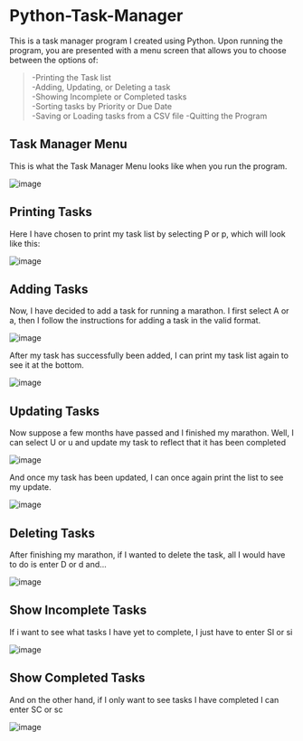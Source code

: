 # Python-Task-Manager

This is a task manager program I created using Python. Upon running the program, you are presented with a menu screen that allows you to choose between the options of:  
>-Printing the Task list   
>-Adding, Updating, or Deleting a task  
>-Showing Incomplete or Completed tasks  
>-Sorting tasks by Priority or Due Date  
>-Saving or Loading tasks from a CSV file
>-Quitting the Program
  
  
## Task Manager Menu
    
  
This is what the Task Manager Menu looks like when you run the program.
    
  
![image](https://github.com/AryanShukla52/Python-Task-Manager/assets/102696882/6564370e-9437-44c2-8a03-c292d76bd8d3)
  
  
## Printing Tasks
  
  
Here I have chosen to print my task list by selecting P or p, which will look like this:
  
  
![image](https://github.com/AryanShukla52/Python-Task-Manager/assets/102696882/7ba20f53-4f0d-477a-966b-725241269acc)
  
  
## Adding Tasks
  
  
Now, I have decided to add a task for running a marathon. I first select A or a, then I follow the instructions for adding a task in the valid format.


![image](https://github.com/AryanShukla52/Python-Task-Manager/assets/102696882/1fae81aa-e2bf-4968-b42c-1c7a88a4ef15)
  
  
After my task has successfully been added, I can print my task list again to see it at the bottom.
  
  
![image](https://github.com/AryanShukla52/Python-Task-Manager/assets/102696882/ce9c43d1-3c7d-4f19-83b5-5527760c89c7)


## Updating Tasks

  
Now suppose a few months have passed and I finished my marathon. Well, I can select U or u and update my task to reflect that it has been completed


![image](https://github.com/AryanShukla52/Python-Task-Manager/assets/102696882/d14df1d8-5d88-4fcd-8c1a-441d07615173)


And once my task has been updated, I can once again print the list to see my update.


![image](https://github.com/AryanShukla52/Python-Task-Manager/assets/102696882/2c560cb7-612c-4e1c-b581-faabbf0b619f)

## Deleting Tasks

After finishing my marathon, if I wanted to delete the task, all I would have to do is enter D or d and...

![image](https://github.com/AryanShukla52/Python-Task-Manager/assets/102696882/61e0ac8c-29a7-47a0-9068-a79e38e4a3c4)

## Show Incomplete Tasks

If i want to see what tasks I have yet to complete, I just have to enter SI or si

![image](https://github.com/AryanShukla52/Python-Task-Manager/assets/102696882/a0b74fd8-a33a-4652-a810-9d4dd8181842)


## Show Completed Tasks

And on the other hand, if I only want to see tasks I have completed I can enter SC or sc

![image](https://github.com/AryanShukla52/Python-Task-Manager/assets/102696882/f06479f8-11fd-4470-8462-eb4358dc15d2)


  
  
 






